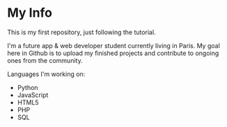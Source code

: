 # My Info
This is my first repository, just following the tutorial.

I'm a future app & web developer student currently living in Paris.
My goal here in Github is to upload my finished projects and contribute to ongoing ones from the community.

Languages I'm working on:
- Python
- JavaScript
- HTML5
- PHP
- SQL
